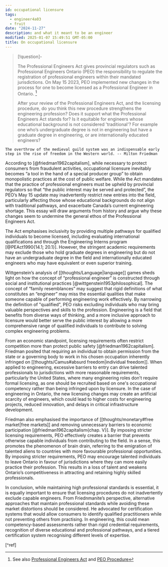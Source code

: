 ```yaml
---
id: occupational licensure
tags:
  - engineer4a03
  - fruit
date: "2024-11-27"
description: and what it meant to be an engineer
modified: 2025-01-07 15:49:51 GMT-05:00
title: On occupational licensure
---
```


> [!question]-
>
> The Professional Engineers Act gives provincial regulators such as Professional Engineers Ontario (PEO) the responsibility to
> regulate the registration of professional engineers within their mandated jurisdictions. On May 15 2023, PEO implemented
> new changes in the process for one to become licensed as a Professional Engineer in Ontario. [^links]
>
> After your review of the Professional Engineers Act, and the licensing procedure, do you think this new procedure
> strengthens the engineering profession? Does it support what the Professional Engineers Act stands
> for? Is it equitable for engineers whose educational background is not considered 'traditional'?
> For example one who’s undergraduate degree is not in engineering but have a graduate degree in engineering,
> or are internationally educated engineers?

[^links]: See also [Professional Engineers Act](https://www.ontario.ca/laws/statute/90p28) and [PEO Procedure](https://www.peo.on.ca/apply/licensing-changes#:~:text=applicants%20%E2%80%93%20PEO%20has%20launched%20an,Limited%20Licence%20in%20the%20future)

```quotes
The overthrow of the medieval guild system was an indispensable early step in the rise of freedom in the Western world. -- Milton Friedman
```

According to [@friedman1962capitalism], while necessary to protect consumers from fraudulent activities, occupational licensure inevitably becomes “a tool in the hand of a special producer group” to obtain monopolistic practices at the cost of public welfare. While the Act mandates that the practice of professional engineers must be upheld by provincial regulators so that “the public interest may be served and protected”, the PEO’s May 15 update may inadvertently restrict new entries into the field, particularly affecting those whose educational backgrounds do not align with traditional pathways, and exacerbate Canada’s current engineering shortage. This essay will draw arguments from history and argue why these changes seem to undermine the general ethos of the Professional Engineers Act.

The Act emphasises inclusivity by providing multiple pathways for qualified individuals to become licensed, including evaluating international qualifications and through the Engineering Interns program [@PEAct1990{14.1; 20.1}].
However, the stringent academic requirements may exclude those who hold graduate degrees in engineering but do not have an undergraduate degree in the field and internationally educated engineers who may have equivalent or even superior training.

Wittgenstein’s analysis of [[thoughts/Language|language]] games sheds light on how the concept of “professional engineer” is constructed through social and institutional practices [@wittgenstein1953philosophical].
The concept of “family resemblances” may suggest that rigid definitions of what constitutes an “engineer” may miss the essential qualities that make someone capable of performing engineering work effectively.
By narrowing the definition of "qualified", PEO risks excluding individuals who may bring valuable perspectives and skills to the profession. Engineering is a field that benefits from diverse ways of thinking, and a more inclusive approach to licensure would better serve the public interest by allowing a more comprehensive range of qualified individuals to contribute to solving complex engineering problems.

From an economic standpoint, licensing requirements often restrict competition more than protect public safety [@friedman1962capitalism].
Friedman posited that requiring an individual to obtain permission from the state or a governing body to work in his chosen occupation inherently infringed on [[thoughts/Camus#absurd freedom|individual freedom]]. When applied to engineering, excessive barriers to entry can drive talented professionals to jurisdictions with more reasonable requirements, particularly the United States, where many engineering roles don’t require formal licensing, as one should be recruited based on one's occupational competency rather than being infringed upon by licensure. In the case of engineering in Ontario, the new licensing changes may create an artificial scarcity of engineers, which could lead to higher costs for engineering projects, reduced innovation, and delays in critical infrastructure development.

Friedman also emphasised the importance of [[thoughts/monetary#free market|free markets]] and removing unnecessary barriers to economic participation [@friedman1962capitalism{chap. V}]. By imposing stricter licensing requirements, PEO effectively creates a barrier that prevents otherwise capable individuals from contributing to the field. In a sense, this promotes the phenomenon of brain drain, referring to the emigration of talented aliens to countries with more favourable professional opportunities. By imposing stricter requirements,
PEO may encourage talented individuals to leave Ontario in favour of jurisdictions where they can more easily practice their profession. This results in a loss of talent and weakens Ontario’s competitiveness in attracting and retaining highly skilled professionals.

In conclusion, while maintaining high professional standards is essential, it is equally important to ensure that licensing procedures do not inadvertently exclude capable engineers. From Friednmanite’s perspective, alternative approaches that maintain professional standards while avoiding these market distortions should be considered. He advocated for certification systems that would allow consumers to identify qualified practitioners while not preventing others from practising. In engineering, this could mean competency-based assessments rather than rigid credential requirements, recognition of diverse educational and professional pathways, and a tiered certification system recognising different levels of expertise.

[^ref]
